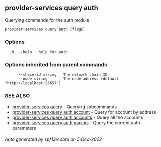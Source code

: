## provider-services query auth

Querying commands for the auth module

```
provider-services query auth [flags]
```

### Options

```
  -h, --help   help for auth
```

### Options inherited from parent commands

```
      --chain-id string   The network chain ID
      --node string       The node address (default "http://localhost:26657")
```

### SEE ALSO

* [provider-services query](provider-services_query.md)	 - Querying subcommands
* [provider-services query auth account](provider-services_query_auth_account.md)	 - Query for account by address
* [provider-services query auth accounts](provider-services_query_auth_accounts.md)	 - Query all the accounts
* [provider-services query auth params](provider-services_query_auth_params.md)	 - Query the current auth parameters

###### Auto generated by spf13/cobra on 5-Dec-2022
